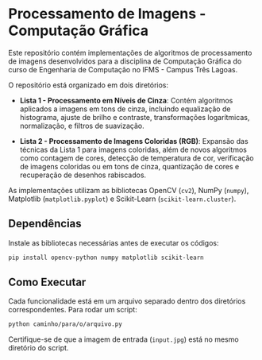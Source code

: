 # Processamento de Imagens - Computação Gráfica

Este repositório contém implementações de algoritmos de processamento de imagens desenvolvidos para a disciplina de Computação Gráfica do curso de Engenharia de Computação no IFMS - Campus Três Lagoas.

O repositório está organizado em dois diretórios:

- **Lista 1 - Processamento em Níveis de Cinza**: Contém algoritmos aplicados a imagens em tons de cinza, incluindo equalização de histograma, ajuste de brilho e contraste, transformações logarítmicas, normalização, e filtros de suavização.

- **Lista 2 - Processamento de Imagens Coloridas (RGB)**: Expansão das técnicas da Lista 1 para imagens coloridas, além de novos algoritmos como contagem de cores, detecção de temperatura de cor, verificação de imagens coloridas ou em tons de cinza, quantização de cores e recuperação de desenhos rabiscados.

As implementações utilizam as bibliotecas OpenCV (`cv2`), NumPy (`numpy`), Matplotlib (`matplotlib.pyplot`) e Scikit-Learn (`scikit-learn.cluster`).

## Dependências
Instale as bibliotecas necessárias antes de executar os códigos:
```bash
pip install opencv-python numpy matplotlib scikit-learn
```

## Como Executar
Cada funcionalidade está em um arquivo separado dentro dos diretórios correspondentes. Para rodar um script:
```bash
python caminho/para/o/arquivo.py
```
Certifique-se de que a imagem de entrada (`input.jpg`) está no mesmo diretório do script.

